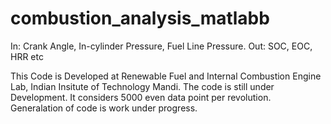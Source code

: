 # combustion_analysis_matlabb
In: Crank Angle, In-cylinder Pressure, Fuel Line Pressure. Out: SOC, EOC, HRR etc


This Code is Developed at Renewable Fuel and Internal Combustion Engine Lab, Indian Insitute of Technology Mandi. 
The code is still under Development. 
It considers 5000 even data point per revolution. 
Generalation of code is work under progress. 
